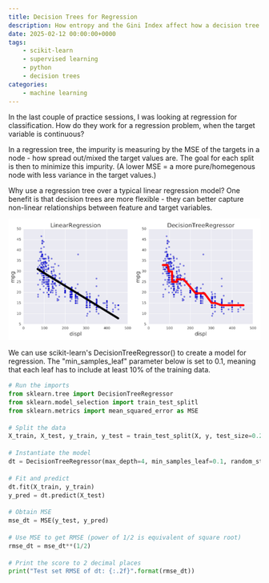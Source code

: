 ```yaml
---
title: Decision Trees for Regression
description: How entropy and the Gini Index affect how a decision tree model constructs itself
date: 2025-02-12 00:00:00+0000
tags: 
    - scikit-learn
    - supervised learning
    - python
    - decision trees
categories:
    - machine learning
---
```


In the last couple of practice sessions, I was looking at regression for classification. How do they work for a regression problem, when the target variable is continuous? 

In a regression tree, the impurity is measuring by the MSE of the targets in a node - how spread out/mixed the target values are. The goal for each split is then to minimize this impurity. (A lower MSE = a more pure/homegenous node with less variance in the target values.)

Why use a regression tree over a typical linear regression model? One benefit is that decision trees are more flexible - they can better capture non-linear relationships between feature and target variables. 

![DataCamp: Linear Regression vs Decision Tree](linear_vs_dt.png)

We can use scikit-learn's DecisionTreeRegressor() to create a model for regression. The "min_samples_leaf" parameter below is set to 0.1, meaning that each leaf has to include at least 10% of the training data. 

```python
# Run the imports
from sklearn.tree import DecisionTreeRegressor
from sklearn.model_selection import train_test_splitl
from sklearn.metrics import mean_squared_error as MSE

# Split the data
X_train, X_test, y_train, y_test = train_test_split(X, y, test_size=0.2, random_state=99)

# Instantiate the model
dt = DecisionTreeRegressor(max_depth=4, min_samples_leaf=0.1, random_state=99)

# Fit and predict
dt.fit(X_train, y_train)
y_pred = dt.predict(X_test)

# Obtain MSE
mse_dt = MSE(y_test, y_pred)

# Use MSE to get RMSE (power of 1/2 is equivalent of square root)
rmse_dt = mse_dt**(1/2)

# Print the score to 2 decimal places
print("Test set RMSE of dt: {:.2f}".format(rmse_dt))
```

